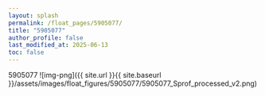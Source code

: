```yaml
---
layout: splash
permalink: /float_pages/5905077/
title: "5905077"
author_profile: false
last_modified_at: 2025-06-13
toc: false
---
```

 
5905077
![img-png]({{ site.url }}{{ site.baseurl }}/assets/images/float_figures/5905077/5905077_Sprof_processed_v2.png)